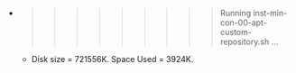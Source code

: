 * >>>>>>>>> Running inst-min-con-00-apt-custom-repository.sh ...
  * Disk size = 721556K. Space Used = 3924K.
